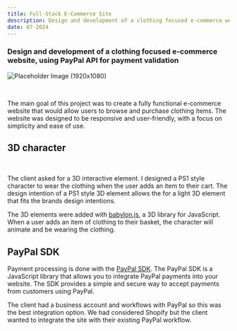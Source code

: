 ```yaml
---
title: Full-Stack E-Commerce Site
description: Design and development of a clothing focused e-commerce website, using PayPal API for payment validation.
date: 07-2024
---
```


### Design and development of a clothing focused e-commerce website, using PayPal API for payment validation

![Placeholder Image (1920x1080)](/images/dont-drink-the-water/homepage_animated.gif)

<br/>

The main goal of this project was to create a fully functional e-commerce website that would allow users to browse and purchase clothing items. The website was designed to be responsive and user-friendly, with a focus on simplicity and ease of use.

## 3D character

<!-- ![Character gif](https://placehold.co/512x512)
![Character gif](https://placehold.co/512x512) -->

<br/>

The client asked for a 3D interactive element. I designed a PS1 style character to wear the clothing when the user adds an item to their cart. The design intention of a PS1 style 3D element allows the for a light 3D element that fits the brands design intentions.

The 3D elements were added with <a href="https://www.babylonjs.com/" target="_blank">babylon.js</a>, a 3D library for JavaScript. When a user adds an item of clothing to their basket, the character will animate and be wearing the clothing.

## PayPal SDK

Payment processing is done with the <a href="https://developer.paypal.com/sdk/js/" target="_blank">PayPal SDK</a>. The PayPal SDK is a JavaScript library that allows you to integrate PayPal payments into your website. The SDK provides a simple and secure way to accept payments from customers using PayPal.

The client had a business account and workflows with PayPal so this was the best integration option. We had considered Shopify but the client wanted to integrate the site with their existing PayPal workflow.
